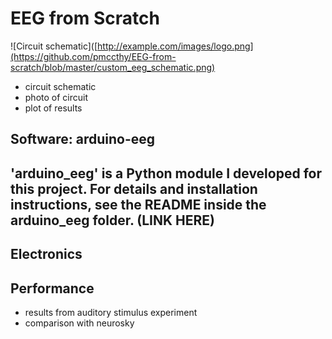 # EEG from Scratch
![Circuit schematic]([http://example.com/images/logo.png](https://github.com/pmccthy/EEG-from-scratch/blob/master/custom_eeg_schematic.png)

- circuit schematic
- photo of circuit
- plot of results

## Software: arduino-eeg

'arduino_eeg' is a Python module I developed for this project. For details and installation instructions, see the README inside the arduino_eeg folder. (LINK HERE)
- 

## Electronics

## Performance

- results from auditory stimulus experiment
- comparison with neurosky

